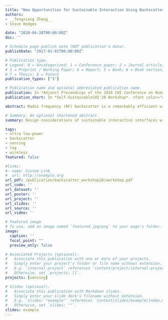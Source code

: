 ```yaml
---
title: "New Opportunities for Sustainable Interaction Using Backscatter Sensors"
authors:
- __Tengxiang Zhang__
- Steve Hodges 

date: "2020-04-28T00:00:00Z"
doi: ''

# Schedule page publish date (NOT publication's date).
publishDate: "2017-01-01T00:00:00Z"

# Publication type.
# Legend: 0 = Uncategorized; 1 = Conference paper; 2 = Journal article;
# 3 = Preprint / Working Paper; 4 = Report; 5 = Book; 6 = Book section;
# 7 = Thesis; 8 = Patent
publication_types: ["1"]

# Publication name and optional abbreviated publication name.
publication: In *Adjunct Proceedings of the 2020 CHI Conference on Human Factors in Computing Systems*, Honolulu, USA, Apr 2020. 
publication_short: In *Self-SustainableCHI'20 Workshop*. <font color="#953100"><b>(Accepted)</b></font><br/><font color="grey">Design considerations of sustainable interaction interfaces with backscatter sensing techniques</font>

abstract: Radio frequency (RF) backscatter is a remarkably efficient wireless communications technique, most commonly used for RF identiﬁcation (RFID). In recent years, systems that combine ultra low power sensors with backscatter circuitry have enabled batteryless wireless sensing and data collection. The low cost and low power requirements of such backscatter sensors have the potential to unlock a range of self-sustainable interactive applications and scenarios; several examples have already been reported in the literature. In this paper, we briefly review the operating principles of backscatter communications, and summarise some of the existing backscatter sensing systems. In order to better understand and compare different wireless sensor designs, we present a three-element architecture. We build on this to create a basic backscatter sensor taxonomy that allows us to present a simple design space. The gaps in this space indicate approaches where we have not yet uncovered in previous work, and may therefore be fruitful directions for future work.

# Summary. An optional shortened abstract.
summary: Design considerations of sustainable interaction interfaces with backscatter sensing techniques.

tags:
- ultra low-power
- backscatter 
- sensing
- tag
- wireless
featured: false

#links:
#- name: Custom Link
#  url: http://example.org
url_pdf: /publication/backscatter_workshop20/workshop.pdf
url_code: ''
url_dataset: ''
url_poster: ''
url_project: ''
url_slides: ''
url_source: ''
url_video: ''

# Featured image
# To use, add an image named `featured.jpg/png` to your page's folder. 
image:
  caption: ''
  focal_point: ""
  preview_only: false

# Associated Projects (optional).
#   Associate this publication with one or more of your projects.
#   Simply enter your project's folder or file name without extension.
#   E.g. `internal-project` references `content/project/internal-project/index.md`.
#   Otherwise, set `projects: []`.
projects: [sensing]

# Slides (optional).
#   Associate this publication with Markdown slides.
#   Simply enter your slide deck's filename without extension.
#   E.g. `slides: "example"` references `content/slides/example/index.md`.
#   Otherwise, set `slides: ""`.
slides: example
---
```


<!-- {{% alert note %}}
Click the *Cite* button above to demo the feature to enable visitors to import publication metadata into their reference management software.
{{% /alert %}}

{{% alert note %}}
Click the *Slides* button above to demo Academic's Markdown slides feature.
{{% /alert %}} -->

<!-- Supplementary notes can be added here, including [code and math](https://sourcethemes.com/academic/docs/writing-markdown-latex/). -->
